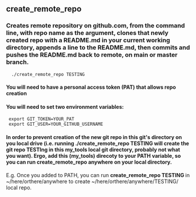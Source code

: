 ## create_remote_repo
### Creates remote repository on github.com, from the command line, with repo name as the argument, clones that newly created repo with a README.md in your current working directory, appends a line to the README.md, then commits and pushes the README.md back to remote, on main or master branch.
      ./create_remote_repo TESTING

#### You will need to have a personal access token (PAT) that allows repo creation
#### You will need to set two environment variables:
     export GIT_TOKEN=YOUR_PAT
     export GIT_USER=YOUR_GITHUB_USERNAME
#### In order to prevent creation of the new git repo in this git's directory on you local drive (i.e. running ./create_remote_repo TESTING will create the git repo TESTIng in this my_tools local git directory, probably not what you want). Ergo, add this (my_tools) direcoty to your PATH variable, so you can run <b>create_remote_repo</b> anywhere on your local directory.

E.g. Once you added to PATH, you can run <b>create_remote_repo TESTING </b> in ~/here/orthere/anywhere to create ~/here/orthere/anywhere/TESTING/ local repo.
